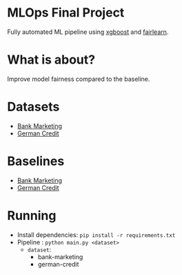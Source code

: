 # MLOps Final Project
Fully automated ML pipeline using [xgboost](https://xgboost.readthedocs.io/en/stable/) and [fairlearn](https://fairlearn.org/).

# What is about?
Improve model fairness compared to the baseline.
# Datasets
- [Bank Marketing](https://archive.ics.uci.edu/ml/datasets/bank+marketing)
- [German Credit](https://archive.ics.uci.edu/ml/datasets/statlog+(german+credit+data))

# Baselines
- [Bank Marketing](https://www.kaggle.com/kevalm/xgboost-implementation-on-bank-marketing-dataset)
- [German Credit](https://www.kaggle.com/hendraherviawan/predicting-german-credit-default)

# Running
- Install dependencies: `pip install -r requirements.txt`
- Pipeline : `python main.py <dataset>`
    - `dataset`: 
        - bank-marketing
        - german-credit
